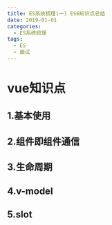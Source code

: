 ```yaml
---
title: ES系统梳理(一) ES6知识点总结
date: 2019-01-01
categories:
  - ES系统梳理
tags: 
  - ES
  - 面试
---
```



# vue知识点
## 1.基本使用
## 2.组件即组件通信
## 3.生命周期
## 4.v-model
## 5.slot